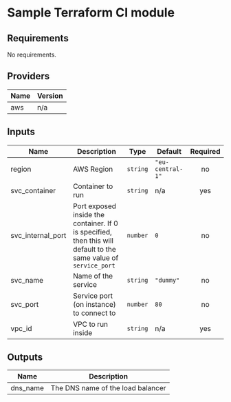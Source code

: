 # Sample Terraform CI module

<!-- BEGINNING OF PRE-COMMIT-TERRAFORM DOCS HOOK -->
## Requirements

No requirements.

## Providers

| Name | Version |
|------|---------|
| aws | n/a |

## Inputs

| Name | Description | Type | Default | Required |
|------|-------------|------|---------|:--------:|
| region | AWS Region | `string` | `"eu-central-1"` | no |
| svc\_container | Container to run | `string` | n/a | yes |
| svc\_internal\_port | Port exposed inside the container.  If 0 is specified, then this will default to the same value of `service_port` | `number` | `0` | no |
| svc\_name | Name of the service | `string` | `"dummy"` | no |
| svc\_port | Service port (on instance) to connect to | `number` | `80` | no |
| vpc\_id | VPC to run inside | `string` | n/a | yes |

## Outputs

| Name | Description |
|------|-------------|
| dns\_name | The DNS name of the load balancer |

<!-- END OF PRE-COMMIT-TERRAFORM DOCS HOOK -->